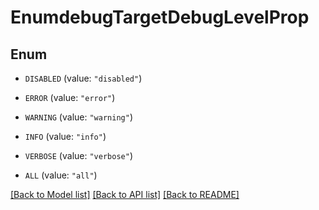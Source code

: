 # EnumdebugTargetDebugLevelProp

## Enum


* `DISABLED` (value: `"disabled"`)

* `ERROR` (value: `"error"`)

* `WARNING` (value: `"warning"`)

* `INFO` (value: `"info"`)

* `VERBOSE` (value: `"verbose"`)

* `ALL` (value: `"all"`)


[[Back to Model list]](../README.md#documentation-for-models) [[Back to API list]](../README.md#documentation-for-api-endpoints) [[Back to README]](../README.md)


